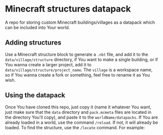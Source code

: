 # Minecraft structures datapack
A repo for storing custom Minecraft buildings/villages as a datapack which can be included into Your world.

## Adding structures
Use a Minecraft structure block to generate a `.nbt` file, and add it to the `data/village/structure` directory, if You want to make a single building, or if You wanna create a larger project, add it to `data/village/structure/project_name`.
The `village` is a workspace name, so if You wanna create a fork or something, feel free to rename it as You wish.

## Using the datapack
Once You have cloned this repo, just copy it (name it whatever You want, just make sure that the `data` directory and `pack.mcmeta` files are located in the directory You'll copy), and paste it to the `worldName/datapacks`. If You are already loaded in a world, use the command `/reload`. If not, it will already be loaded.
To find the structure, use the `/locate` command. For example: 
``` /locate structure village:village_grass
